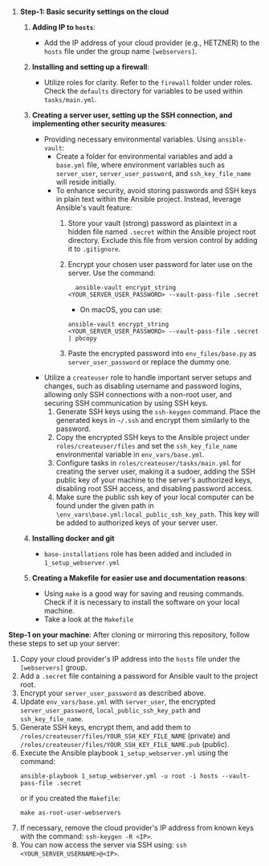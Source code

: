 1. **Step-1: Basic security settings on the cloud**

    1. **Adding IP to `hosts`**:
        * Add the IP address of your cloud provider (e.g., HETZNER) to the `hosts` file under the group name `[webservers]`.
        
    2. **Installing and setting up a firewall**:
        * Utilize roles for clarity. Refer to the `firewall` folder under roles. Check the `defaults` directory for variables to be used within `tasks/main.yml`. 
        
    3. **Creating a server user, setting up the SSH connection, and implementing other security measures**: 
        * Providing necessary environmental variables. Using `ansible-vault`:
            * Create a folder for environmental variables and add a `base.yml` file, where environment variables such as `server_user`, `server_user_password`, and `ssh_key_file_name` will reside initially.
            * To enhance security, avoid storing passwords and SSH keys in plain text within the Ansible project. Instead, leverage Ansible's vault feature:
                1. Store your vault (strong) password as plaintext in a hidden file named `.secret` within the Ansible project root directory. Exclude this file from version control by adding it to `.gitignore`.
                2. Encrypt your chosen user password for later use on the server. Use the command:
                    ```
                      ansible-vault encrypt_string <YOUR_SERVER_USER_PASSWORD> --vault-pass-file .secret
                    ```
                    
                    * On macOS, you can use:
                    
                    ```
                    ansible-vault encrypt_string <YOUR_SERVER_USER_PASSWORD> --vault-pass-file .secret | pbcopy
                    ```
                3. Paste the encrypted password into `env_files/base.py` as `server_user_password` or replace the dummy one.
        * Utilize a `createuser` role to handle important server setups and changes, such as disabling username and password logins, allowing only SSH connections with a non-root user, and securing SSH communication by using SSH keys.
            1. Generate SSH keys using the `ssh-keygen` command. Place the generated keys in `~/.ssh` and encrypt them similarly to the password.
            2. Copy the encrypted SSH keys to the Ansible project under `roles/createuser/files` and set the `ssh_key_file_name` environmental variable in `env_vars/base.yml`.
            3. Configure tasks in `roles/createuser/tasks/main.yml` for creating the server user, making it a sudoer, adding the SSH public key of your machine to the server's authorized keys, disabling root SSH access, and disabling password access.
            4. Make sure the public ssh key of your local computer can be found under the given path in `\env_vars\base.yml:local_public_ssh_key_path`. This key will be added to authorized keys of your server user.
    4. **Installing docker and git**
       * `base-installations` role has been added and included in `1_setup_webserver.yml`
    5. **Creating a Makefile for easier use and documentation reasons**:
        * Using `make` is a good way for saving and reusing commands. Check if it is necessary to install the software on your local machine.
        * Take a look at the `Makefile`

**Step-1 on your machine**:
After cloning or mirroring this repository, follow these steps to set up your server:


1. Copy your cloud provider's IP address into the `hosts` file under the `[webservers]` group.
2. Add a `.secret` file containing a password for Ansible vault to the project root.
3. Encrypt your `server_user_password` as described above.
4. Update `env_vars/base.yml` with `server_user`, the encrypted `server_user_password`, `local_public_ssh_key_path` and `ssh_key_file_name`.
5. Generate SSH keys, encrypt them, and add them to `/roles/createuser/files/YOUR_SSH_KEY_FILE_NAME` (private) and `/roles/createuser/files/YOUR_SSH_KEY_FILE_NAME.pub` (public).
6. Execute the Ansible playbook `1_setup_webserver.yml` using the command:
    ```
    ansible-playbook 1_setup_webserver.yml -u root -i hosts --vault-pass-file .secret
    ```
    or if you created the `Makefile`:
    ```
    make as-root-user-webservers
    ```
7. If necessary, remove the cloud provider's IP address from known keys with the command: `ssh-keygen -R <IP>`.
8. You can now access the server via SSH using: `ssh <YOUR_SERVER_USERNAME>@<IP>`.
